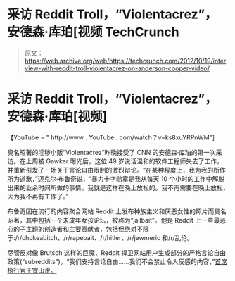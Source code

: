 # 采访 Reddit Troll，“Violentacrez”，安德森·库珀[视频 TechCrunch

> 原文：<https://web.archive.org/web/https://techcrunch.com/2012/10/19/interview-with-reddit-troll-violentacrez-on-anderson-cooper-video/>

# 采访 Reddit Troll，“Violentacrez”，安德森·库珀[视频]

【YouTube = " http://www . YouTube . com/watch？v=ks8xuYRPnWM"]

臭名昭著的淫秽小贩“Violentacrez”昨晚接受了 CNN 的安德森·库珀的第一次采访。在上周被 Gawker 曝光后，这位 49 岁说话温和的软件工程师失去了工作，并重新引发了一场关于言论自由限制的激烈辩论。“在某种程度上，我为我的所作所为道歉，”迈克尔·布鲁奇说，“暴力十字勋章是我从每天 10 个小时的工作中解脱出来的业余时间所做的事情。我就是这样在晚上放松的。我不再需要在晚上放松，因为我不再有工作了。”

布鲁奇因在流行的内容聚合网站 Reddit 上发布种族主义和厌恶女性的照片而臭名昭著，其中包括一个未成年女孩论坛，被称为“jailbait”。他是 Reddit 上一些最恶心的子主题的创造者和主要贡献者，包括但绝对不限于:/r/chokeabitch、/r/rapebait、/r/hitler、/r/jewmeric 和/r/乱伦。

尽管反对像 Brutsch 这样的巨魔，Reddit 捍卫网站用户生成部分的严格言论自由政策(“subreddits”)。“我们支持言论自由……我们不会禁止令人反感的内容，”[首席执行官王宜山说。](https://web.archive.org/web/20221206235548/http://mashable.com/2012/10/17/reddit-ceo-ban-distasteful-content/)